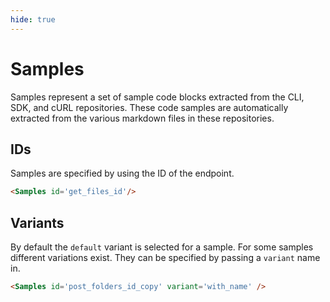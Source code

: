 ```yaml
---
hide: true
---
```


<!-- does not need translation -->

# Samples

Samples represent a set of sample code blocks extracted from the CLI, SDK, and
cURL repositories. These code samples are automatically extracted from the
various markdown files in these repositories.

## IDs

Samples are specified by using the ID of the endpoint.

```html
<Samples id='get_files_id'/>
```

<H>
<Samples id='get_files_id'/>
</H>

## Variants

By default the `default` variant is selected for a sample. For some samples
different variations exist. They can be specified by passing a `variant` name in.

```html
<Samples id='post_folders_id_copy' variant='with_name' />
```

<H>
<Samples id='post_folders_id_copy' variant='with_name' />
</H>
